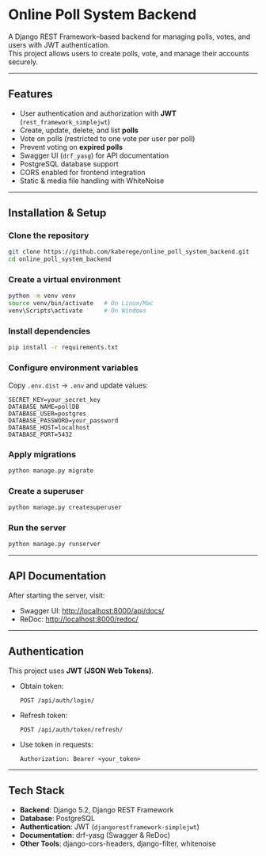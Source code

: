 # Online Poll System Backend

A Django REST Framework–based backend for managing polls, votes, and users with JWT authentication.  
This project allows users to create polls, vote, and manage their accounts securely.

---

## Features

- User authentication and authorization with **JWT** (`rest_framework_simplejwt`)
- Create, update, delete, and list **polls**
- Vote on polls (restricted to one vote per user per poll)
- Prevent voting on **expired polls**
- Swagger UI (`drf_yasg`) for API documentation
- PostgreSQL database support
- CORS enabled for frontend integration
- Static & media file handling with WhiteNoise

---

## Installation & Setup

### Clone the repository

```bash
git clone https://github.com/kaberege/online_poll_system_backend.git
cd online_poll_system_backend
```

### Create a virtual environment

```bash
python -m venv venv
source venv/bin/activate   # On Linux/Mac
venv\Scripts\activate      # On Windows
```

### Install dependencies

```bash
pip install -r requirements.txt
```

### Configure environment variables

Copy `.env.dist` → `.env` and update values:

```env
SECRET_KEY=your_secret_key
DATABASE_NAME=pollDB
DATABASE_USER=postgres
DATABASE_PASSWORD=your_password
DATABASE_HOST=localhost
DATABASE_PORT=5432
```

### Apply migrations

```bash
python manage.py migrate
```

### Create a superuser

```bash
python manage.py createsuperuser
```

### Run the server

```bash
python manage.py runserver
```

---

## API Documentation

After starting the server, visit:

- Swagger UI: [http://localhost:8000/api/docs/](http://localhost:8000/api/docs/)
- ReDoc: [http://localhost:8000/redoc/](http://localhost:8000/redoc/)

---

## Authentication

This project uses **JWT (JSON Web Tokens)**.

- Obtain token:

  ```http
  POST /api/auth/login/
  ```

- Refresh token:

  ```http
  POST /api/auth/token/refresh/
  ```

- Use token in requests:

  ```
  Authorization: Bearer <your_token>
  ```

---

## Tech Stack

- **Backend**: Django 5.2, Django REST Framework
- **Database**: PostgreSQL
- **Authentication**: JWT (`djangorestframework-simplejwt`)
- **Documentation**: drf-yasg (Swagger & ReDoc)
- **Other Tools**: django-cors-headers, django-filter, whitenoise
